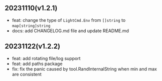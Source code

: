 ## 20231110(v1.2.1)
- feat: change the type of `LightCmd.Env` from `[]string` to `map[string]string`
- docs: add CHANGELOG.md file and update README.md

## 20231122(v1.2.2)
- feat: add rotating file/log support
- feat: add paths package
- fix: fix the panic caused by tool.RandInternalString when min and max are consistent
